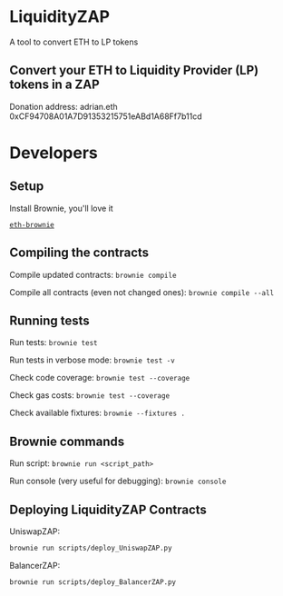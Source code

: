 # LiquidityZAP

A tool to convert ETH to LP tokens

## Convert your ETH to Liquidity Provider (LP) tokens in a ZAP

Donation address: adrian.eth
0xCF94708A01A7D91353215751eABd1A68Ff7b11cd

# Developers

##  Setup 

Install Brownie, you'll love it

[`eth-brownie`](https://github.com/eth-brownie/brownie)

## Compiling the contracts

Compile updated contracts: `brownie compile`

Compile all contracts (even not changed ones): `brownie compile --all`

## Running tests

Run tests: `brownie test`

Run tests in verbose mode: `brownie test -v`

Check code coverage: `brownie test --coverage`

Check gas costs: `brownie test --coverage`

Check available fixtures: `brownie --fixtures .`


## Brownie commands

Run script: `brownie run <script_path>`

Run console (very useful for debugging): `brownie console`

## Deploying LiquidityZAP Contracts 

UniswapZAP: 

```bash
brownie run scripts/deploy_UniswapZAP.py
```

BalancerZAP:

```bash
brownie run scripts/deploy_BalancerZAP.py
```

